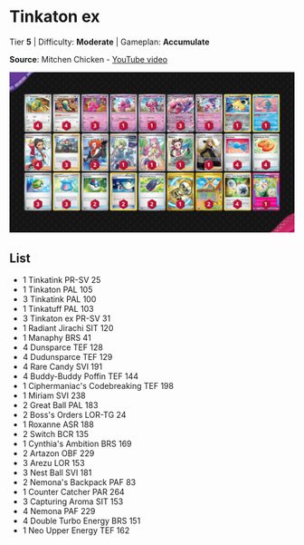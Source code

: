 # Tinkaton ex

Tier **5** | Difficulty: **Moderate** | Gameplan: **Accumulate**

**Source**: Mitchen Chicken - [YouTube video](https://www.youtube.com/watch?v=wkVqAYSfOes)

![decklist](../../!Images/Standard/10BRS-TEF/Tinkaton%20ex.png)

## List
* 1 Tinkatink PR-SV 25
* 1 Tinkaton PAL 105
* 3 Tinkatink PAL 100
* 1 Tinkatuff PAL 103
* 3 Tinkaton ex PR-SV 31
* 1 Radiant Jirachi SIT 120
* 1 Manaphy BRS 41
* 4 Dunsparce TEF 128
* 4 Dudunsparce TEF 129
* 4 Rare Candy SVI 191
* 4 Buddy-Buddy Poffin TEF 144
* 1 Ciphermaniac's Codebreaking TEF 198
* 1 Miriam SVI 238
* 2 Great Ball PAL 183
* 2 Boss's Orders LOR-TG 24
* 1 Roxanne ASR 188
* 2 Switch BCR 135
* 1 Cynthia's Ambition BRS 169
* 2 Artazon OBF 229
* 3 Arezu LOR 153
* 3 Nest Ball SVI 181
* 2 Nemona's Backpack PAF 83
* 1 Counter Catcher PAR 264
* 3 Capturing Aroma SIT 153
* 4 Nemona PAF 229
* 4 Double Turbo Energy BRS 151
* 1 Neo Upper Energy TEF 162

